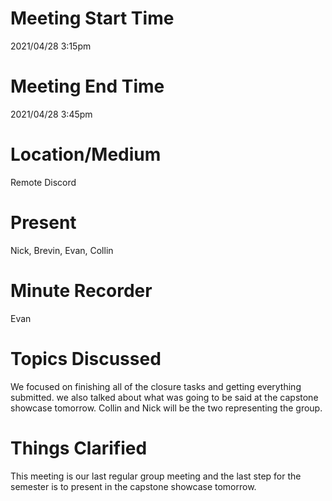 # Meeting Start Time
2021/04/28 3:15pm

# Meeting End Time
2021/04/28 3:45pm

# Location/Medium
Remote Discord

# Present
Nick, Brevin, Evan, Collin

# Minute Recorder
Evan

# Topics Discussed 
We focused on finishing all of the closure tasks and getting everything submitted. we also talked about what was going to be said at the capstone showcase tomorrow.
Collin and Nick will be the two representing the group.

# Things Clarified
This meeting is our last regular group meeting and the last step for the semester is to present in the capstone showcase tomorrow.
